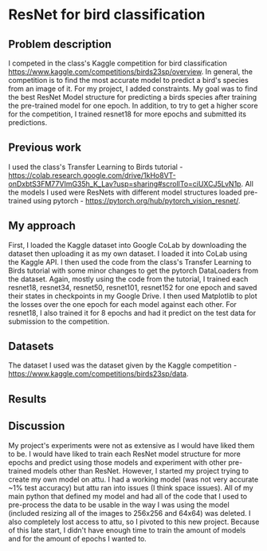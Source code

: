 # ResNet for bird classification

## Problem description
I competed in the class's Kaggle competition for bird classification https://www.kaggle.com/competitions/birds23sp/overview. In general, the competition is to find the most accurate model to predict a bird's species from an image of it. For my project, I added constraints. My goal was to find the best ResNet Model structure for predicting a birds species after training the pre-trained model for one epoch. In addition, to try to get a higher score for the competition, I trained resnet18 for more epochs and submitted its predictions. 

## Previous work
I used the class's Transfer Learning to Birds tutorial - https://colab.research.google.com/drive/1kHo8VT-onDxbtS3FM77VImG35h_K_Lav?usp=sharing#scrollTo=ciUXCJ5LvN1p.
All the models I used were ResNets with different model structures loaded pre-trained using pytorch - https://pytorch.org/hub/pytorch_vision_resnet/.

## My approach
First, I loaded the Kaggle dataset into Google CoLab by downloading the dataset then uploading it as my own dataset. I loaded it into CoLab using the Kaggle API. I then used the code from the class's Transfer Learning to Birds tutorial with some minor changes to get the pytorch DataLoaders from the dataset. Again, mostly using the code from the tutorial, I trained each resnet18, resnet34, resnet50, resnet101, resnet152 for one epoch and saved their states in checkpoints in my Google Drive. I then used Matplotlib to plot the losses over the one epoch for each model against each other. For resnet18, I also trained it for 8 epochs and had it predict on the test data for submission to the competition. 

## Datasets
The dataset I used was the dataset given by the Kaggle competition - https://www.kaggle.com/competitions/birds23sp/data.

## Results

## Discussion


My project's experiments were not as extensive as I would have liked them to be. I would have liked to train each ResNet model structure for more epochs and predict using those models and experiment with other pre-trained models other than ResNet. However, I started my project trying to create my own model on attu. I had a working model (was not very accurate ~1% test accuracy) but attu ran into issues (I think space issues). All of my main python that defined my model and had all of the code that I used to pre-process the data to be usable in the way I was using the model (included resizing all of the images to 256x256 and 64x64) was deleted. I also completely lost access to attu, so I pivoted to this new project. Because of this late start, I didn't have enough time to train the amount of models and for the amount of epochs I wanted to. 
